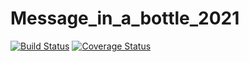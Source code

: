 # Message_in_a_bottle_2021

[![Build Status](https://app.travis-ci.com/giuseppe-crea/Message_in_a_bottle_2021.svg?branch=main)](https://app.travis-ci.com/giuseppe-crea/Message_in_a_bottle_2021)
[![Coverage Status](https://coveralls.io/repos/github/giuseppe-crea/Message_in_a_bottle_2021/badge.svg?branch=main)](https://coveralls.io/github/giuseppe-crea/Message_in_a_bottle_2021?branch=main)
